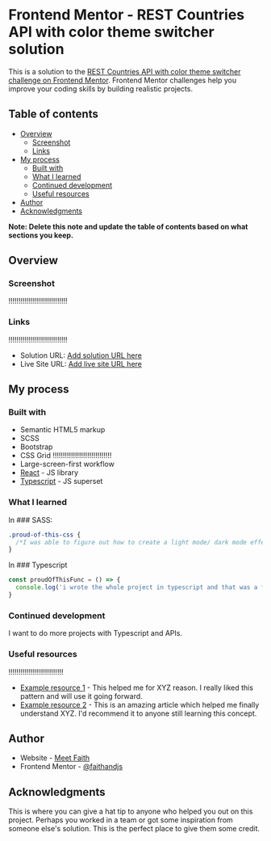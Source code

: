 # Frontend Mentor - REST Countries API with color theme switcher solution

This is a solution to the [REST Countries API with color theme switcher challenge on Frontend Mentor](https://www.frontendmentor.io/challenges/rest-countries-api-with-color-theme-switcher-5cacc469fec04111f7b848ca). Frontend Mentor challenges help you improve your coding skills by building realistic projects. 

## Table of contents

- [Overview](#overview)
  - [Screenshot](#screenshot)
  - [Links](#links)
- [My process](#my-process)
  - [Built with](#built-with)
  - [What I learned](#what-i-learned)
  - [Continued development](#continued-development)
  - [Useful resources](#useful-resources)
- [Author](#author)
- [Acknowledgments](#acknowledgments)

**Note: Delete this note and update the table of contents based on what sections you keep.**

## Overview

### Screenshot

!!!!!!!!!!!!!!!!!!!!!!!!!!!!!


### Links
!!!!!!!!!!!!!!!!!!!!!!!!!!!!!
- Solution URL: [Add solution URL here](https://your-solution-url.com)
- Live Site URL: [Add live site URL here](https://your-live-site-url.com)

## My process

### Built with

- Semantic HTML5 markup
- SCSS 
- Bootstrap
- CSS Grid  !!!!!!!!!!!!!!!!!!!!!!!!!!!!!
- Large-screen-first workflow
- [React](https://reactjs.org/) - JS library
- [Typescript]() - JS superset

### What I learned

In ### SASS:
```scss
.proud-of-this-css {
  /*I was able to figure out how to create a light mode/ dark mode effect in css*/
}
```
In ### Typescript
```ts
const proudOfThisFunc = () => {
  console.log('i wrote the whole project in typescript and that was a first for me')
}
```

### Continued development

I want to do more projects with Typescript and APIs. 

### Useful resources
!!!!!!!!!!!!!!!!!!!!!!!!!!!
- [Example resource 1](https://www.example.com) - This helped me for XYZ reason. I really liked this pattern and will use it going forward.
- [Example resource 2](https://www.example.com) - This is an amazing article which helped me finally understand XYZ. I'd recommend it to anyone still learning this concept.

## Author

- Website - [Meet Faith](https://faithh.netlify.app/)
- Frontend Mentor - [@faithandjs](https://www.frontendmentor.io/profile/faithandjs)

## Acknowledgments

This is where you can give a hat tip to anyone who helped you out on this project. Perhaps you worked in a team or got some inspiration from someone else's solution. This is the perfect place to give them some credit.

